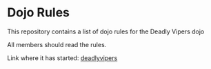 Dojo Rules
==========

This repository contains a list of dojo rules for the Deadly Vipers dojo

All members should read the rules.

Link where it has started: [deadlyvipers](https://github.com/deadlyvipers)
